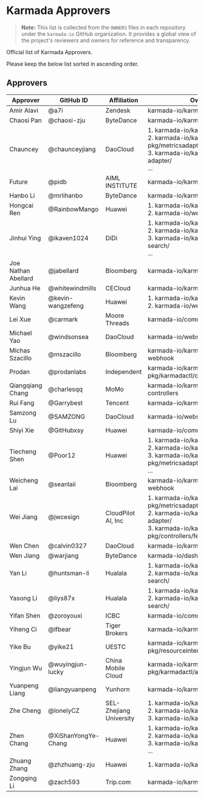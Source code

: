 # Karmada Approvers

> **Note:**
> This list is collected from the `OWNERS` files in each repository under the `karmada-io` GitHub organization. 
> It provides a global view of the project's reviewers and owners for reference and transparency.

Official list of Karmada Approvers.

Please keep the below list sorted in ascending order.

## Approvers

| Approver | GitHub ID | Affiliation | Owners files |
|----------|-----------|-------------|--------------|
| Amir Alavi | @a7i | Zendesk | karmada-io/karmada charts/ |
| Chaosi Pan | @chaosi-zju | ByteDance | karmada-io/karmada karmadactl/ |
| Chauncey | @chaunceyjiang | DaoCloud | 1. karmada-io/karmada pkg/controllers<br>2. karmada-io/karmada pkg/metricsadapter/<br>3. karmada-io/karmada cmd/metrics-adapter/<br>... |
| Future | @pidb | AIML INSTITUTE | karmada-io/karmada charts/ |
| Hanbo Li | @mrlihanbo | ByteDance | karmada-io/karmada hack/ |
| Hongcai Ren | @RainbowMango | Huawei | 1. karmada-io/karmada<br>2. karmada-io/website |
| Jinhui Ying | @ikaven1024 | DiDi | 1. karmada-io/karmada hack/<br>2. karmada-io/karmada pkg/search/<br>3. karmada-io/karmada cmd/karmada-search/<br>... |
| Joe Nathan Abellard | @jabellard | Bloomberg | karmada-io/karmada operators |
| Junhua He | @whitewindmills | CECloud | karmada-io/karmada pkg/scheduler/ |
| Kevin Wang | @kevin-wangzefeng | Huawei | 1. karmada-io/karmada<br>2. karmada-io/website |
| Lei Xue | @carmark | Moore Threads | karmada-io/community |
| Michael Yao | @windsonsea | DaoCloud | karmada-io/website i18n/ |
| Michas Szacillo | @mszacillo | Bloomberg | karmada-io/karmada controllers, webhook |
| Prodan | @prodanlabs | Independent | karmada-io/karmada pkg/karmadactl/cmdinit/ |
| Qiangqiang Chang | @charlesqq | MoMo | karmada-io/karmada webhook/, controllers |
| Rui Fang | @Garrybest | Tencent | karmada-io/karmada |
| Samzong Lu | @SAMZONG | DaoCloud | karmada-io/website i18n/ |
| Shiyi Xie | @GitHubxsy | Huawei | karmada-io/community |
| Tiecheng Shen | @Poor12 | Huawei | 1. karmada-io/karmada charts/<br>2. karmada-io/karmada operator/<br>3. karmada-io/karmada pkg/metricsadapter/<br>... |
| Weicheng Lai | @seanlaii | Bloomberg | karmada-io/karmada controllers, webhook |
| Wei Jiang | @jwcesign | CloudPilot AI, Inc | 1. karmada-io/karmada pkg/metricsadapter/<br>2. karmada-io/karmada cmd/metrics-adapter/<br>3. karmada-io/karmada pkg/controllers/federatedhpa |
| Wen Chen | @calvin0327 | DaoCloud | karmada-io/karmada operator/ |
| Wen Jiang | @warjiang | ByteDance | karmada-io/dashboard |
| Yan Li | @huntsman-li | Hualala | 1. karmada-io/karmada pkg/search/<br>2. karmada-io/karmada cmd/karmada-search/ |
| Yasong Li | @liys87x | Hualala | 1. karmada-io/karmada pkg/search/<br>2. karmada-io/karmada cmd/karmada-search/ |
| Yifan Shen | @zoroyouxi | ICBC | karmada-io/community |
| Yiheng Ci | @lfbear | Tiger Brokers | karmada-io/karmada hack/ |
| Yike Bu | @yike21 | UESTC | karmada-io/karmada pkg/resourceinterpreter/default/thirdparty/ |
| Yingjun Wu | @wuyingjun-lucky | China Mobile Cloud | karmada-io/karmada pkg/karmadactl/addons/ |
| Yuanpeng Liang | @liangyuanpeng | Yunhorn | karmada-io/karmada hack/, .github |
| Zhe Cheng | @lonelyCZ | SEL-Zhejiang University | 1. karmada-io/karmada cmd/<br>2. karmada-io/karmada operator/<br>3. karmada-io/karmada pkg/karmadactl/ |
| Zhen Chang | @XiShanYongYe-Chang | Huawei | 1. karmada-io/karmada test/<br>2. karmada-io/karmada pkg/search/<br>3. karmada-io/karmada pkg/registry/<br>... |
| Zhuang Zhang | @zhzhuang-zju | Huawei | 1. karmada-io/karmada operator/ |
| Zongqing Li | @zach593 | Trip.com | karmada-io/karmada controllers |
